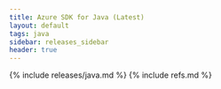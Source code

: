 ```yaml
---
title: Azure SDK for Java (Latest)
layout: default
tags: java
sidebar: releases_sidebar
header: true
---
```

{% include releases/java.md %}
{% include refs.md %}
